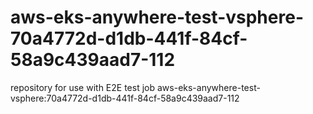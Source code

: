 # aws-eks-anywhere-test-vsphere-70a4772d-d1db-441f-84cf-58a9c439aad7-112
repository for use with E2E test job aws-eks-anywhere-test-vsphere:70a4772d-d1db-441f-84cf-58a9c439aad7-112

